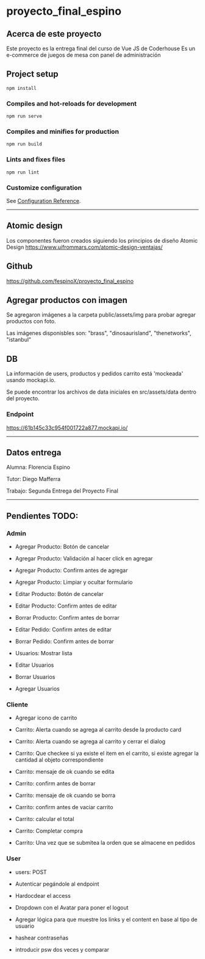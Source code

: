 # proyecto_final_espino

## Acerca de este proyecto
Este proyecto es la entrega final del curso de Vue JS de Coderhouse
Es un e-commerce de juegos de mesa con panel de administración

## Project setup
```
npm install
```

### Compiles and hot-reloads for development
```
npm run serve
```

### Compiles and minifies for production
```
npm run build
```

### Lints and fixes files
```
npm run lint
```

### Customize configuration
See [Configuration Reference](https://cli.vuejs.org/config/).

___

## Atomic design
Los componentes fueron creados siguiendo los principios de diseño Atomic Design
https://www.uifrommars.com/atomic-design-ventajas/


## Github
https://github.com/fespinoX/proyecto_final_espino


## Agregar productos con imagen
Se agregaron imágenes a la carpeta public/assets/img para probar agregar productos con foto.

Las imágenes disponisbles son: "brass", "dinosaurisland", "thenetworks", "istanbul"


## DB

La información de users, productos y pedidos carrito está 'mockeada' usando mockapi.io.

Se puede encontrar los archivos de data iniciales en src/assets/data dentro del proyecto.

### Endpoint

https://61b145c33c954f001722a877.mockapi.io/

___

## Datos entrega

Alumna: Florencia Espino

Tutor: Diego Mafferra

Trabajo: Segunda Entrega del Proyecto Final

___

## Pendientes TODO:

### Admin

* Agregar Producto: Botón de cancelar
* Agregar Producto: Validación al hacer click en agregar
* Agregar Producto: Confirm antes de agregar
* Agregar Producto: Limpiar y ocultar formulario

* Editar Producto: Botón de cancelar
* Editar Producto: Confirm antes de editar

* Borrar Producto: Confirm antes de borrar

* Editar Pedido: Confirm antes de editar

* Borrar Pedido: Confirm antes de borrar

* Usuarios: Mostrar lista
* Editar Usuarios
* Borrar Usuarios
* Agregar Usuarios

### Cliente

* Agregar icono de carrito

* Carrito: Alerta cuando se agrega al carrito desde la producto card
* Carrito: Alerta cuando se agrega al carrito y cerrar el dialog
* Carrito: Que checkee si ya existe el item en el carrito, si existe agregar la cantidad al objeto correspondiente
* Carrito: mensaje de ok cuando se edita
* Carrito: confirm antes de borrar
* Carrito: mensaje de ok cuando se borra
* Carrito: confirm antes de vaciar carrito
* Carrito: calcular el total
* Carrito: Completar compra
* Carrito: Una vez que se submitea la orden que se almacene en pedidos


### User

* users: POST
* Autenticar pegándole al endpoint
* Hardocdear el access
* Dropdown con el Avatar para poner el logout
* Agregar lógica para que muestre los links y el content en base al tipo de usuario

* hashear contraseñas
* introducir psw dos veces y comparar